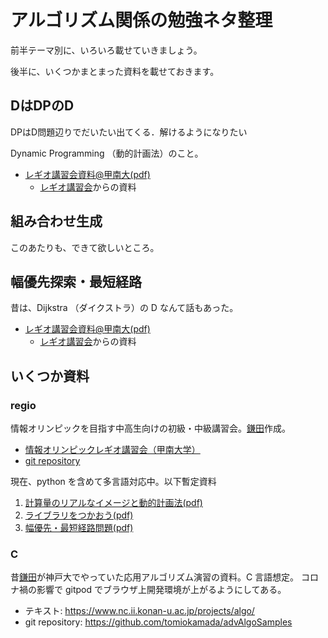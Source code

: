 # アルゴリズム関係の勉強ネタ整理

前半テーマ別に、いろいろ載せていきましょう。

後半に、いくつかまとまった資料を載せておきます。

## DはDPのD
DPはD問題辺りでだいたい出てくる．解けるようになりたい

Dynamic Programming （動的計画法）のこと。

* [レギオ講習会資料@甲南大(pdf)](kamada/regioAlgo1multi.pdf)
  * [レギオ講習会](#regio)からの資料

## 組み合わせ生成

このあたりも、できて欲しいところ。

## 幅優先探索・最短経路

昔は、Dijkstra （ダイクストラ）の D なんて話もあった。

* [レギオ講習会資料@甲南大(pdf)](kamada/regioAlgo3multi.pdf)
  * [レギオ講習会](#regio)からの資料



## いくつか資料

### regio

情報オリンピックを目指す中高生向けの初級・中級講習会。[鎌田](https://www.nc.ii.konan-u.ac.jp/members/kamada/indexJ.html)作成。
* [ 情報オリンピックレギオ講習会（甲南大学）](https://www.nc.ii.konan-u.ac.jp/projects/JOIregio/)
* [git repository](https://github.com/tomiokamada/regio)

現在、python を含めて多言語対応中。以下暫定資料
1. [計算量のリアルなイメージと動的計画法(pdf)](kamada/regioAlgo1multi.pdf)
2. [ライブラリをつかおう(pdf)](kamada/regioAlgo2multi.pdf)
3. [幅優先・最短経路問題(pdf)](kamada/regioAlgo3multi.pdf)

### C

昔[鎌田](https://www.nc.ii.konan-u.ac.jp/members/kamada/indexJ.html)が神戸大でやっていた応用アルゴリズム演習の資料。C 言語想定。
コロナ禍の影響で gitpod でブラウザ上開発環境が上がるようにしてある。

* テキスト: https://www.nc.ii.konan-u.ac.jp/projects/algo/
* git repository: https://github.com/tomiokamada/advAlgoSamples

